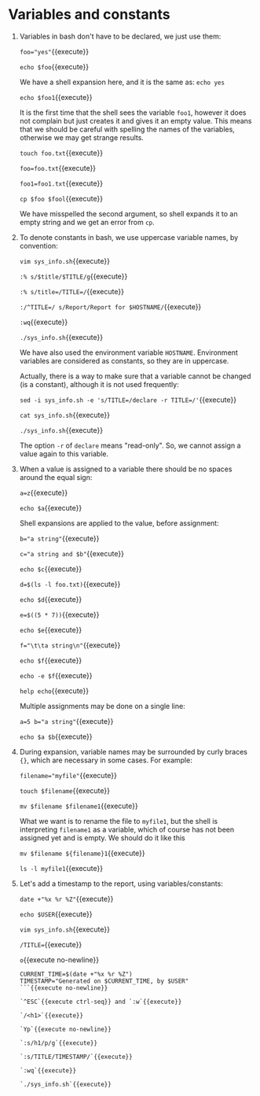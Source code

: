 # Variables and constants

1. Variables in bash don't have to be declared, we just use them:

   `foo="yes"`{{execute}}
   
   `echo $foo`{{execute}}
   
   We have a shell expansion here, and it is the same as: `echo yes`
   
   `echo $foo1`{{execute}}
   
   It is the first time that the shell sees the variable `foo1`,
   however it does not complain but just creates it and gives it an
   empty value. This means that we should be careful with spelling the
   names of the variables, otherwise we may get strange results.
   
   `touch foo.txt`{{execute}}
   
   `foo=foo.txt`{{execute}}
   
   `foo1=foo1.txt`{{execute}}
   
   `cp $foo $fool`{{execute}}

   We have misspelled the second argument, so shell expands it to an
   empty string and we get an error from `cp`.

2. To denote constants in bash, we use uppercase variable names, by
   convention:

   `vim sys_info.sh`{{execute}}
   
   `:% s/$title/$TITLE/g`{{execute}}

   `:% s/title=/TITLE=/`{{execute}}
   
   `:/^TITLE=/ s/Report/Report for $HOSTNAME/`{{execute}}
   
   `:wq`{{execute}}
   
   `./sys_info.sh`{{execute}}

   We have also used the environment variable `HOSTNAME`. Environment
   variables are considered as constants, so they are in uppercase.
   
   Actually, there is a way to make sure that a variable cannot be
   changed (is a constant), although it is not used frequently:
   
   `sed -i sys_info.sh -e 's/TITLE=/declare -r TITLE=/'`{{execute}}
   
   `cat sys_info.sh`{{execute}}
   
   `./sys_info.sh`{{execute}}

   The option `-r` of `declare` means "read-only". So, we cannot
   assign a value again to this variable.

3. When a value is assigned to a variable there should be no spaces
   around the equal sign:
   
   `a=z`{{execute}}
   
   `echo $a`{{execute}}
   
   Shell expansions are applied to the value, before assignment:
   
   `b="a string"`{{execute}}
   
   `c="a string and $b"`{{execute}}
   
   `echo $c`{{execute}}
   
   `d=$(ls -l foo.txt)`{{execute}}
   
   `echo $d`{{execute}}
   
   `e=$((5 * 7))`{{execute}}
   
   `echo $e`{{execute}}
   
   `f="\t\ta string\n"`{{execute}}

   `echo $f`{{execute}}
   
   `echo -e $f`{{execute}}
   
   `help echo`{{execute}}
   
   Multiple assignments may be done on a single line:
   
   `a=5 b="a string"`{{execute}}
   
   `echo $a $b`{{execute}}

4. During expansion, variable names may be surrounded by curly braces
   `{}`, which are necessary in some cases. For example:
   
   `filename="myfile"`{{execute}}
   
   `touch $filename`{{execute}}
   
   `mv $filename $filename1`{{execute}}
   
   What we want is to rename the file to `myfile1`, but the shell is
   interpreting `filename1` as a variable, which of course has not
   been assigned yet and is empty. We should do it like this
   
   `mv $filename ${filename}1`{{execute}}
   
   `ls -l myfile1`{{execute}}

5. Let's add a timestamp to the report, using variables/constants:

   `date +"%x %r %Z"`{{execute}}
   
   `echo $USER`{{execute}}

   `vim sys_info.sh`{{execute}}
   
   `/TITLE=`{{execute}}
   
   `o`{{execute no-newline}}
   
   ```
   CURRENT_TIME=$(date +"%x %r %Z")
   TIMESTAMP="Generated on $CURRENT_TIME, by $USER"
   ```{{execute no-newline}}
   
   `^ESC`{{execute ctrl-seq}} and `:w`{{execute}}
   
   `/<h1>`{{execute}}

   `Yp`{{execute no-newline}}
   
   `:s/h1/p/g`{{execute}}

   `:s/TITLE/TIMESTAMP/`{{execute}}

   `:wq`{{execute}}
   
   `./sys_info.sh`{{execute}}
